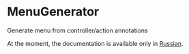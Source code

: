 MenuGenerator
=============

Generate menu from controller/action annotations

At the moment, the documentation is available only in [Russian](README.ru.md).
